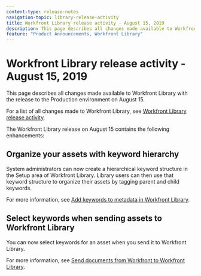 ```yaml
---
content-type: release-notes
navigation-topic: library-release-activity
title: Workfront Library release activity - August 15, 2019
description: This page describes all changes made available to Workfront Library with the release to the Production environment on August 15.
feature: "Product Announcements, Workfront Library"
---
```


# Workfront Library release activity - August 15, 2019

This page describes all changes made available to Workfront Library with the release to the Production environment on August 15.

For a list of all changes made to Workfront Library, see [Workfront Library release activity](../../../product-announcements/product-releases/library-release-activity/workfront-library-release-activity.md).

The Workfront Library release on August 15 contains the following enhancements:

## Organize your assets with keyword hierarchy

System administrators can now create a hierarchical keyword structure in the Setup area of Workfront Library. Library users can then use that keyword structure to organize their assets by tagging parent and child keywords.

For more information, see [Add keywords to metadata in Workfront Library](../../../workfront-library/administration-and-setup/metadata/add-keywords-to-metadata.md).

## Select keywords when sending assets to Workfront Library

You can now select keywords for an asset when you send it to Workfront Library.

For more information, see [Send documents from Workfront to Workfront Library](../../../workfront-library/content-management/send-documents-from-wf-to-library.md).

